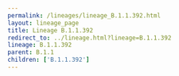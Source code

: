 ```yaml
---
permalink: /lineages/lineage_B.1.1.392.html
layout: lineage_page
title: Lineage B.1.1.392
redirect_to: ../lineage.html?lineage=B.1.1.392
lineage: B.1.1.392
parent: B.1.1
children: ['B.1.1.392']
---
```

